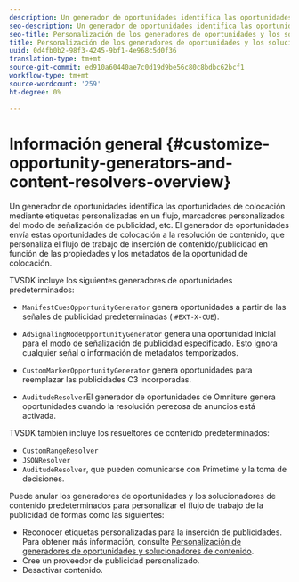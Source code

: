 ```yaml
---
description: Un generador de oportunidades identifica las oportunidades de colocación mediante etiquetas personalizadas en un flujo, marcadores personalizados del modo de señalización de publicidad, etc. El generador de oportunidades envía estas oportunidades de colocación a la resolución de contenido, que personaliza el flujo de trabajo de inserción de contenido/publicidad en función de las propiedades y los metadatos de la oportunidad de colocación.
seo-description: Un generador de oportunidades identifica las oportunidades de colocación mediante etiquetas personalizadas en un flujo, marcadores personalizados del modo de señalización de publicidad, etc. El generador de oportunidades envía estas oportunidades de colocación a la resolución de contenido, que personaliza el flujo de trabajo de inserción de contenido/publicidad en función de las propiedades y los metadatos de la oportunidad de colocación.
seo-title: Personalización de los generadores de oportunidades y los solucionadores de contenido
title: Personalización de los generadores de oportunidades y los solucionadores de contenido
uuid: 0d4fb0b2-98f3-4245-9bf1-4e968c5d0f36
translation-type: tm+mt
source-git-commit: ed910a60440ae7c0d19d9be56c80c8bdbc62bcf1
workflow-type: tm+mt
source-wordcount: '259'
ht-degree: 0%

---
```



# Información general {#customize-opportunity-generators-and-content-resolvers-overview}

Un generador de oportunidades identifica las oportunidades de colocación mediante etiquetas personalizadas en un flujo, marcadores personalizados del modo de señalización de publicidad, etc. El generador de oportunidades envía estas oportunidades de colocación a la resolución de contenido, que personaliza el flujo de trabajo de inserción de contenido/publicidad en función de las propiedades y los metadatos de la oportunidad de colocación.

TVSDK incluye los siguientes generadores de oportunidades predeterminados:

* `ManifestCuesOpportunityGenerator` genera oportunidades a partir de las señales de publicidad predeterminadas (  `#EXT-X-CUE`).

* `AdSignalingModeOpportunityGenerator` genera una oportunidad inicial para el modo de señalización de publicidad especificado. Esto ignora cualquier señal o información de metadatos temporizados.
* `CustomMarkerOpportunityGenerator` genera oportunidades para reemplazar las publicidades C3 incorporadas.
* `AuditudeResolver`El generador de oportunidades de Omniture genera oportunidades cuando la resolución perezosa de anuncios está activada.

TVSDK también incluye los resueltores de contenido predeterminados:

* `CustomRangeResolver`
* `JSONResolver`
* `AuditudeResolver`, que pueden comunicarse con Primetime y la toma de decisiones.

Puede anular los generadores de oportunidades y los solucionadores de contenido predeterminados para personalizar el flujo de trabajo de la publicidad de formas como las siguientes:

* Reconocer etiquetas personalizadas para la inserción de publicidades. Para obtener más información, consulte [Personalización de generadores de oportunidades y solucionadores de contenido](../../../../tvsdk-3x-android-prog/android-3x-advertising/ad-insertion/content-resolver/android-3x-content-resolver.md).
* Cree un proveedor de publicidad personalizado.
* Desactivar contenido.
